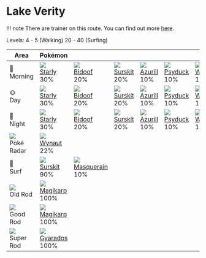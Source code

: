 # Lake Verity

!!! note
    There are trainer on this route. You can find out more [here](../../trainer_changes/lake_verity/).

Levels: 4 - 5 (Walking) 20 - 40 (Surfing)

Area                           | Pokémon                          | &nbsp;                            | &nbsp;                         | &nbsp;                         | &nbsp;                         | &nbsp;                         | 
---                            | ---                              | ---                               | ---                            | ---                            | ---                            | ---                            | 
🌅<br>Morning                   | ![][396]<br> [Starly]<br> 30%    | ![][399]<br> [Bidoof]<br> 20%     | ![][283]<br> [Surskit]<br> 20% | ![][298]<br> [Azurill]<br> 10% | ![][054]<br> [Psyduck]<br> 10% | ![][278]<br> [Wingull]<br> 10% | 
🌞<br>Day                       | ![][396]<br> [Starly]<br> 30%    | ![][399]<br> [Bidoof]<br> 20%     | ![][283]<br> [Surskit]<br> 20% | ![][298]<br> [Azurill]<br> 10% | ![][054]<br> [Psyduck]<br> 10% | ![][278]<br> [Wingull]<br> 10% | 
🌙<br>Night                     | ![][396]<br> [Starly]<br> 30%    | ![][399]<br> [Bidoof]<br> 20%     | ![][283]<br> [Surskit]<br> 20% | ![][298]<br> [Azurill]<br> 10% | ![][054]<br> [Psyduck]<br> 10% | ![][278]<br> [Wingull]<br> 10% | 
![][poke-radar]<br> Poké Radar | ![][360]<br> [Wynaut]<br> 22%    | &nbsp;                            | &nbsp;                         | &nbsp;                         | &nbsp;                         | &nbsp;                         | 
🌊<br> Surf                     | ![][283]<br> [Surskit]<br> 90%   | ![][284]<br> [Masquerain]<br> 10% | &nbsp;                         | &nbsp;                         | &nbsp;                         | &nbsp;                         | 
![][old-rod]<br> Old Rod       | ![][129]<br> [Magikarp]<br> 100% | &nbsp;                            | &nbsp;                         | &nbsp;                         | &nbsp;                         | &nbsp;                         | 
![][good-rod]<br> Good Rod     | ![][129]<br> [Magikarp]<br> 100% | &nbsp;                            | &nbsp;                         | &nbsp;                         | &nbsp;                         | &nbsp;                         | 
![][super-rod]<br> Super Rod   | ![][130]<br> [Gyarados]<br> 100% | &nbsp;                            | &nbsp;                         | &nbsp;                         | &nbsp;                         | &nbsp;                         | 

[Psyduck]: ../../pokemon_changes/054/
[Magikarp]: ../../pokemon_changes/129/
[Gyarados]: ../../pokemon_changes/130/
[Wingull]: ../../pokemon_changes/278/
[Surskit]: ../../pokemon_changes/283/
[Masquerain]: ../../pokemon_changes/284/
[Azurill]: ../../pokemon_changes/298/
[Wynaut]: ../../pokemon_changes/360/
[Starly]: ../../pokemon_changes/396/
[Bidoof]: ../../pokemon_changes/399/
[good-rod]: ../img/items/good-rod.png
[old-rod]: ../img/items/old-rod.png
[poke-radar]: ../img/items/poke-radar.png
[super-rod]: ../img/items/super-rod.png
[054]: ../img/pokemon/054.png
[129]: ../img/pokemon/129.png
[130]: ../img/pokemon/130.png
[278]: ../img/pokemon/278.png
[283]: ../img/pokemon/283.png
[284]: ../img/pokemon/284.png
[298]: ../img/pokemon/298.png
[360]: ../img/pokemon/360.png
[396]: ../img/pokemon/396.png
[399]: ../img/pokemon/399.png
